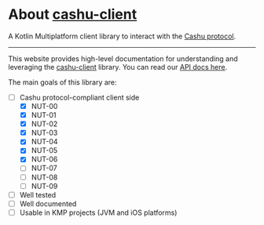# About [cashu-client](https://github.com/thunderbiscuit/cashu-client)
A Kotlin Multiplatform client library to interact with the [Cashu protocol].

---

This website provides high-level documentation for understanding and leveraging the [cashu-client](https://github.com/thunderbiscuit/cashu-client) library. You can read our [API docs here](https://thunderbiscuit.github.io/cashu-client/).

The main goals of this library are:  

- [ ] Cashu protocol-compliant client side
    - [x] NUT-00
    - [x] NUT-01
    - [x] NUT-02
    - [x] NUT-03
    - [x] NUT-04
    - [x] NUT-05
    - [x] NUT-06
    - [ ] NUT-07
    - [ ] NUT-08
    - [ ] NUT-09
- [ ] Well tested
- [ ] Well documented
- [ ] Usable in KMP projects (JVM and iOS platforms)  
<br>

[Cashu protocol]: https://github.com/cashubtc/nuts
